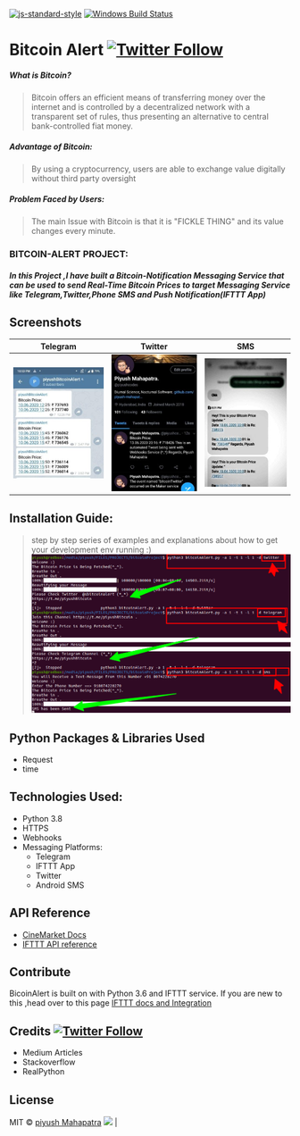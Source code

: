 
[![js-standard-style](https://img.shields.io/badge/code%20style-standard-brightgreen.svg?style=flat)](https://github.com/feross/standard)
[![Windows Build Status](https://ci.appveyor.com/api/projects/status/github/akashnimare/foco?branch=master&svg=true)](https://github.com/piyush-mahapatra-au6) 


# Bitcoin Alert [![Twitter Follow](https://img.shields.io/twitter/follow/piyushcodes?style=social)](https://twitter.com/piyushcodes)


##### What is Bitcoin?
> Bitcoin offers an efficient means of transferring money over the internet and is controlled by a decentralized network with a transparent set of rules, thus presenting an alternative to central bank-controlled fiat money.
##### Advantage of Bitcoin:
>	By using a cryptocurrency, users are able to exchange value digitally without third party oversight
##### Problem Faced by Users:
> The main Issue with Bitcoin is that it is "FICKLE THING" and its value changes every minute.

### BITCOIN-ALERT PROJECT:

####  *In this Project ,I have built a Bitcoin-Notification Messaging Service that can be used to send Real-Time Bitcoin Prices to target Messaging Service like Telegram,Twitter,Phone SMS and Push Notification(IFTTT App)*




## Screenshots
Telegram                   |  Twitter                  | SMS
:-------------------------:|:-------------------------:|:--------------------:
![](images/telegrams.jpg)  |  ![](images/twitters.jpg) |![](images/smss.jpg) 

## Installation Guide:
> step by step series of examples and explanations about how to get your development env running :)
![](images/proof.png)


## Python Packages & Libraries Used  
- Request
- time


## Technologies Used:
- Python 3.8
- HTTPS
- Webhooks
- Messaging Platforms:
  - Telegram
  - IFTTT App
  - Twitter
  - Android SMS




## API Reference

- [CineMarket Docs](https://coinmarketcap.com/api/documentation/v1/)
- [IFTTT API reference](https://platform.ifttt.com/docs/api_reference)


## Contribute

BicoinAlert is built on with Python 3.6 and IFTTT service. If you are new to this ,head over to this page
[IFTTT docs and Integration](https://platform.ifttt.com/docs)

## Credits [![Twitter Follow](https://img.shields.io/twitter/follow/piyushcodes?style=social)](https://twitter.com/piyushcodes)
- Medium Articles
- Stackoverflow 
- RealPython 

## License
MIT © [piyush Mahapatra]()
![](images/bitcoin50.jpg)  |
